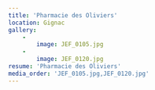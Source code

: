 ```yaml
---
title: 'Pharmacie des Oliviers'
location: Gignac
gallery:
    -
        image: JEF_0105.jpg
    -
        image: JEF_0120.jpg
resume: 'Pharmacie des Oliviers'
media_order: 'JEF_0105.jpg,JEF_0120.jpg'
---
```


